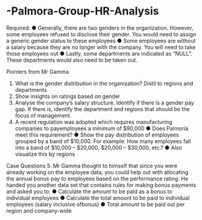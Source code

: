 # -Palmora-Group-HR-Analysis

 Required:
● Generally, there are two genders in the organization. However, some employees refused to disclose their gender. You would need to assign a generic gender status
to these employees
● Some employees are without a salary because they are no longer with the company. You will need to take those employees out
● Lastly, some departments are indicated as “NULL”. These departments would also need to be taken out.

Pointers from Mr Gamma
1. What is the gender distribution in the organization? Distil to regions and departments
2. Show insights on ratings based on gender
3. Analyse the company’s salary structure. Identify if there is a gender pay gap. If there is, identify the department and regions that should be the focus of management.
4. A recent regulation was adopted which requires manufacturing companies to payemployees a minimum of $90,000
● Does Palmoria meet this requirement?
● Show the pay distribution of employees grouped by a band of $10,000. For example:
How many employees fall into a band of $10,000 – $20,000, $20,000 – $30,000,
etc.?
● Also visualize this by regions

Case Questions
5. Mr Gamma thought to himself that since you were already working on the employee data, you could help out with allocating the annual bonus pay to employees based on the
performance rating. He handed you another data set that contains rules for making bonus payments and asked you to:
● Calculate the amount to be paid as a bonus to individual employees
● Calculate the total amount to be paid to individual employees (salary inclusive ofbonus)
● Total amount to be paid out per region and company-wide
